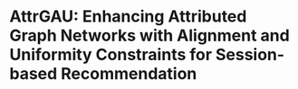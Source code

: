 # AttrGAU: Enhancing Attributed Graph Networks with Alignment and Uniformity Constraints for Session-based Recommendation

